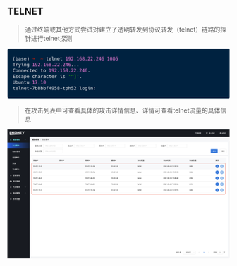 ## TELNET

> 通过终端或其他方式尝试对建立了透明转发到协议转发（telnet）链路的探针进行telnet探测

![攻击样本-telnet](../img/攻击样本-telnet.png)

> 在攻击列表中可查看具体的攻击详情信息、详情可查看telnet流量的具体信息

![攻击样本-telnet-detail](../img/攻击样本-telnet-detail.png)




